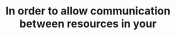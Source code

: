 ---
layout: all-exams
title: "In order to allow communication between resources in your "
blurb: "This definition is from Amazon Internet gateway — A gateway that you attach to your VPC to enable communication between resources in your VPC and the in"
quid: 222
---